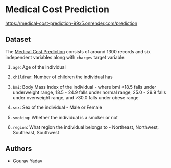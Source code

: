 # Medical Cost Prediction

https://medical-cost-prediction-99x5.onrender.com/prediction

## Dataset
The [Medical Cost Prediction](https://www.kaggle.com/datasets/mirichoi0218/insurance) consists of around 1300 records and six independent variables along with ``charges`` target  variable:

1) ``age``: Age of the individual
   
3) ``children``: Number of children the individual has
   
5) ``bmi``: Body Mass Index of the individual - where bmi <18.5 falls under underweight range, 18.5 - 24.9 falls under normal range, 25.0 - 29.9 falls under overweight range, and >30.0 falls under obese range
   
7) ``sex``: Sex of the individual - Male or Female
   
9) ``smoking``: Whether the individual is a smoker or not
    
11) ``region``: What region the individual belongs to - Northeast, Northwest, Southeast, Southwest


## Authors   
- Gourav Yadav
